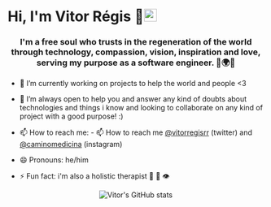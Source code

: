 <h1> Hi, I'm Vitor Régis 🦅<img src="https://media.giphy.com/media/hvRJCLFzcasrR4ia7z/giphy.gif" width="25px"> </h1>


<h3 align="center">I'm a free soul who trusts in the regeneration of the world through technology, compassion, vision, inspiration and love, serving my purpose as a software engineer. 🦅🌍✨</h3>

- 🔭 I’m currently working on projects to help the world and people <3

- 🌱 I’m always open to help you and answer any kind of doubts about technologies and things i know  and  looking to collaborate on  any kind of project with a good purpose! :)

- 📫 How to reach me: - 📫 How to reach me [@vitorregisrr](https://twitter.com/vitorregisrr) (twitter) and [@caminomedicina](https://www.instagram.com/caminomedicina/) (instagram)

- 😄 Pronouns: he/him
 
- ⚡ Fun fact: i'm also a holistic therapist  🧝 🧙 👁️

<div align="center">
 
![Vitor's GitHub stats](https://github-readme-stats.vercel.app/api?username=vitorregisrr&hide=contribs,prs)
 
</div>
